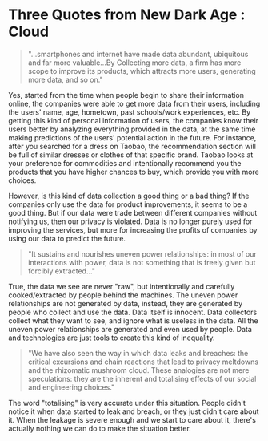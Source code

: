 # Three Quotes from New Dark Age : Cloud

> "...smartphones and internet have made data abundant, ubiquitous and far more valuable...By Collecting more data, a firm has more scope to improve its products, which attracts more users, generating more data, and so on."

Yes, started from the time when people begin to share their information online, the companies were able to get more data from their users, including the users' name, age, hometown, past schools/work experiences, etc. By getting this kind of personal information of users, the companies know their users better by analyzing everything provided in the data, at the same time making predictions of the users' potential action in the future. For instance, after you searched for a dress on Taobao, the recommendation section will be full of similar dresses or clothes of that specific brand. Taobao looks at your preference for commodities and intentionally recommend you the products that you have higher chances to buy, which provide you with more choices.

However, is this kind of data collection a good thing or a bad thing? If the companies only use the data for product improvements, it seems to be a good thing. But if our data were trade between different companies without notifying us, then our privacy is violated. Data is no longer purely used for improving the services, but more for increasing the profits of companies by using our data to predict the future.

> "It sustains and nourishes uneven power relationships: in most of our interactions with power, data is not something that is freely given but forcibly extracted..."

True, the data we see are never "raw", but intentionally and carefully cooked/extracted by people behind the machines. The uneven power relationships are not generated by data, instead, they are generated by people who collect and use the data. Data itself is innocent. Data collectors collect what they want to see, and ignore what is useless in the data. All the uneven power relationships are generated and even used by people. Data and technologies are just tools to create this kind of inequality.

> "We have also seen the way in which data leaks and breaches: the critical excursions and chain reactions that lead to privacy meltdowns and the rhizomatic mushroom cloud. These analogies are not mere speculations: they are the inherent and totalising effects of our social and engineering choices."

The word "totalising" is very accurate under this situation. People didn't notice it when data started to leak and breach, or they just didn't care about it. When the leakage is severe enough and we start to care about it, there's actually nothing we can do to make the situation better. 
